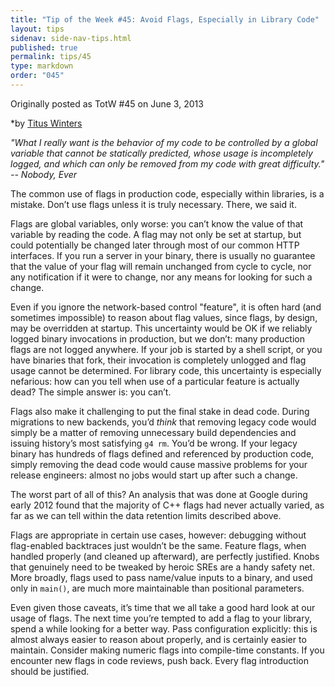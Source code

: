 ```yaml
---
title: "Tip of the Week #45: Avoid Flags, Especially in Library Code"
layout: tips
sidenav: side-nav-tips.html
published: true
permalink: tips/45
type: markdown
order: "045"
---
```


Originally posted as TotW #45 on June 3, 2013

*by [Titus Winters](mailto:titus@google.com)

*"What I really want is the behavior of my code to be controlled by a global
variable that cannot be statically predicted, whose usage is incompletely
logged, and which can only be removed from my code with great difficulty." --
Nobody, Ever*

The common use of flags in production code, especially within libraries, is
a mistake. Don’t use flags unless it is truly necessary. There, we said it.

Flags are global variables, only worse: you can’t know the value of that
variable by reading the code. A flag may not only be set at startup, but could
potentially be changed later through most of our common HTTP interfaces. If you
run a server in your binary, there is usually no guarantee that the value of
your flag will remain unchanged from cycle to cycle, nor any notification if
it were to change, nor any means for looking for such a change.

Even if you ignore the network-based control "feature", it is often hard (and
sometimes impossible) to reason about flag values, since flags, by design, may
be overridden at startup. This uncertainty would be OK if we reliably logged
binary invocations in production, but we don’t: many production flags are not
logged anywhere. If your job is started by a shell script, or you have
binaries that fork, their invocation is completely unlogged and flag usage
cannot be determined. For library code, this uncertainty is especially
nefarious: how can you tell when use of a particular feature is actually
dead? The simple answer is: you can’t.

Flags also make it challenging to put the final stake in dead code. During
migrations to new backends, you’d *think* that removing legacy code would
simply be a matter of removing unnecessary build dependencies and issuing
history’s most satisfying `g4 rm`. You’d be wrong. If your legacy binary
has hundreds of flags defined and referenced by production code,
simply removing the dead code would cause massive problems for your release
engineers: almost no jobs would start up after such a change. 

The worst part of all of this? An analysis that was done at Google during
early 2012 found that the majority of C++ flags had never actually varied,
as far as we can tell within the data retention limits described above.

Flags are appropriate in certain use cases, however: debugging without
flag-enabled backtraces just wouldn’t be the same. Feature flags, when
handled properly (and cleaned up afterward), are perfectly justified. Knobs
that genuinely need to be tweaked by heroic SREs are a handy safety net.
More broadly, flags used to pass name/value inputs to a binary, and
used only in `main()`, are much more maintainable than positional parameters.

Even given those caveats, it’s time that we all take a good hard look at our
usage of flags. The next time you’re tempted to add a flag to your library,
spend a while looking for a better way. Pass configuration explicitly: this
is almost always easier to reason about properly, and is certainly easier to
maintain. Consider making numeric flags into compile-time constants. If you
encounter new flags in code reviews, push back. Every flag introduction should
be justified.
